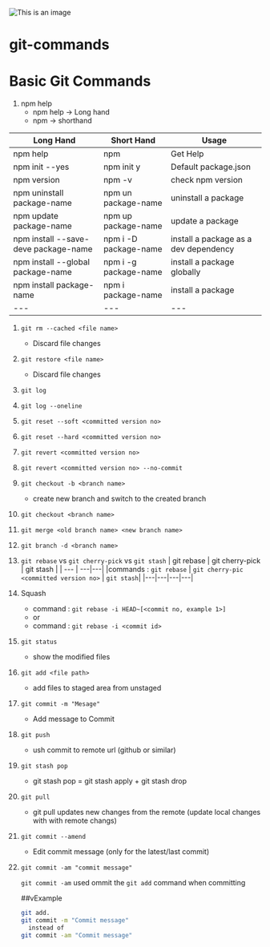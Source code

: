 ![This is an image](https://myoctocat.com/assets/images/base-octocat.svg)
# git-commands
# Basic Git Commands

1. npm help
   - npm help  -> Long hand
   - npm -> shorthand

| Long Hand | Short Hand | Usage |
| --- | --- | --- |
| npm help | npm | Get Help |
| npm init --yes | npm init y| Default package.json |
| npm version | npm -v | check npm version |
| npm uninstall package-name | npm un package-name | uninstall a package |
| npm update package-name | npm up package-name | update a package |
| npm install --save-deve package-name | npm i -D package-name| install a package as a dev dependency |
| npm install --global package-name | npm i -g package-name | install a package globally |
| npm install package-name | npm i package-name | install a package |
| --- | --- | --- |


1. ```git rm --cached <file name>```
   - Discard file changes
2. ```git restore <file name>```
   - Discard file changes
3. ```git log```
4. ```git log --oneline```
5. ```git reset --soft <committed version no>```
6. ```git reset --hard <committed version no>```
7. ```git revert <committed version no>```
8. ```git revert <committed version no> --no-commit```
9. ```git checkout -b <branch name>```
   - create new branch and switch to the created branch
10. ```git checkout <branch name>```
11. ```git merge <old branch name> <new branch name>```
12. ```git branch -d <branch name>```
13. ```git rebase``` vs ```git cherry-pick``` vs ```git stash```
      | git rebase | git cherry-pick | git stash |
      | --- | ---|---|
      |commands : ```git rebase``` | ```git cherry-pic <committed version no>``` | ```git stash```|
      |---|---|---|---|
   
14. Squash
      - command : ```git rebase -i HEAD~[<commit no, example 1>]```
      - or
      - command : ```git rebase -i <commit id>```
 15. ```git status```
      - show the modified files
 16. ```git add <file path>```
      - add files to staged area from unstaged
 17. ```git commit -m "Mesage"```
      - Add message to Commit
 18. ```git push```
      - ush commit to remote url (github or similar)
 19. ```git stash pop```
      - git stash pop = git stash apply + git stash drop
 20. ```git pull```
      - git pull updates new changes from the remote (update local changes with with remote changs)
 21. ```git commit --amend```
      - Edit commit message (only for the latest/last commit)
 22. ```git commit -am "commit message"```
 
       ```git commit -am``` used ommit the ```git add``` command when committing
       
      ##vExample
      ```sh
      git add.
      git commit -m "Commit message"
        instead of
      git commit -am "Commit message"
      ```
     
